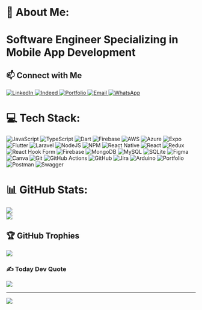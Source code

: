 # 💫 About Me:

# Software Engineer Specializing in Mobile App Development

## 📫 Connect with Me

<a href="https://www.linkedin.com/in/arbab-naseer-395813204/" target="_blank" rel="noopener noreferrer">
  <img src="https://img.shields.io/badge/LinkedIn-Profile-blue?style=for-the-badge&logo=linkedin&logoColor=white" alt="LinkedIn"/>
</a>
<a href="https://profile.indeed.com/p/arbabn-kjssymt" target="_blank" rel="noopener noreferrer">
  <img src="https://img.shields.io/badge/Indeed-Resume-blue?style=for-the-badge&logo=indeed&logoColor=white" alt="Indeed"/>
</a>
<a href="https://arbabnaseer.netlify.app/" target="_blank" rel="noopener noreferrer">
  <img src="https://img.shields.io/badge/Portfolio-Website-black?style=for-the-badge&logo=firefox&logoColor=%23FF7139" alt="Portfolio"/>
</a>
<a href="mailto:arbabnaseer.dev@gmail.com" target="_blank" rel="noopener noreferrer">
  <img src="https://img.shields.io/badge/Email-Contact-red?style=for-the-badge&logo=gmail&logoColor=white" alt="Email"/>
</a>
<a href="https://wa.me/+923037671235" target="_blank" rel="noopener noreferrer">
  <img src="https://img.shields.io/badge/WhatsApp-Chat-green?style=for-the-badge&logo=whatsapp&logoColor=white" alt="WhatsApp"/>
</a>

# 💻 Tech Stack:

![JavaScript](https://img.shields.io/badge/javascript-%23323330.svg?style=for-the-badge&logo=javascript&logoColor=%23F7DF1E) ![TypeScript](https://img.shields.io/badge/typescript-%23007ACC.svg?style=for-the-badge&logo=typescript&logoColor=white) ![Dart](https://img.shields.io/badge/dart-%230175C2.svg?style=for-the-badge&logo=dart&logoColor=white) ![Firebase](https://img.shields.io/badge/firebase-%23039BE5.svg?style=for-the-badge&logo=firebase) ![AWS](https://img.shields.io/badge/AWS-%23FF9900.svg?style=for-the-badge&logo=amazon-aws&logoColor=white) ![Azure](https://img.shields.io/badge/azure-%230072C6.svg?style=for-the-badge&logo=microsoftazure&logoColor=white) ![Expo](https://img.shields.io/badge/expo-1C1E24?style=for-the-badge&logo=expo&logoColor=#D04A37) ![Flutter](https://img.shields.io/badge/Flutter-%2302569B.svg?style=for-the-badge&logo=Flutter&logoColor=white) ![Laravel](https://img.shields.io/badge/laravel-%23FF2D20.svg?style=for-the-badge&logo=laravel&logoColor=white) ![NodeJS](https://img.shields.io/badge/node.js-6DA55F?style=for-the-badge&logo=node.js&logoColor=white) ![NPM](https://img.shields.io/badge/NPM-%23CB3837.svg?style=for-the-badge&logo=npm&logoColor=white) ![React Native](https://img.shields.io/badge/react_native-%2320232a.svg?style=for-the-badge&logo=react&logoColor=%2361DAFB) ![React](https://img.shields.io/badge/react-%2320232a.svg?style=for-the-badge&logo=react&logoColor=%2361DAFB) ![Redux](https://img.shields.io/badge/redux-%23593d88.svg?style=for-the-badge&logo=redux&logoColor=white) ![React Hook Form](https://img.shields.io/badge/React%20Hook%20Form-%23EC5990.svg?style=for-the-badge&logo=reacthookform&logoColor=white) ![Firebase](https://img.shields.io/badge/firebase-a08021?style=for-the-badge&logo=firebase&logoColor=ffcd34) ![MongoDB](https://img.shields.io/badge/MongoDB-%234ea94b.svg?style=for-the-badge&logo=mongodb&logoColor=white) ![MySQL](https://img.shields.io/badge/mysql-4479A1.svg?style=for-the-badge&logo=mysql&logoColor=white) ![SQLite](https://img.shields.io/badge/sqlite-%2307405e.svg?style=for-the-badge&logo=sqlite&logoColor=white) ![Figma](https://img.shields.io/badge/figma-%23F24E1E.svg?style=for-the-badge&logo=figma&logoColor=white) ![Canva](https://img.shields.io/badge/Canva-%2300C4CC.svg?style=for-the-badge&logo=Canva&logoColor=white) ![Git](https://img.shields.io/badge/git-%23F05033.svg?style=for-the-badge&logo=git&logoColor=white) ![GitHub Actions](https://img.shields.io/badge/github%20actions-%232671E5.svg?style=for-the-badge&logo=githubactions&logoColor=white) ![GitHub](https://img.shields.io/badge/github-%23121011.svg?style=for-the-badge&logo=github&logoColor=white) ![Jira](https://img.shields.io/badge/jira-%230A0FFF.svg?style=for-the-badge&logo=jira&logoColor=white) ![Arduino](https://img.shields.io/badge/-Arduino-00979D?style=for-the-badge&logo=Arduino&logoColor=white) ![Portfolio](https://img.shields.io/badge/Portfolio-%23000000.svg?style=for-the-badge&logo=firefox&logoColor=#FF7139) ![Postman](https://img.shields.io/badge/Postman-FF6C37?style=for-the-badge&logo=postman&logoColor=white) ![Swagger](https://img.shields.io/badge/-Swagger-%23Clojure?style=for-the-badge&logo=swagger&logoColor=white)

# 📊 GitHub Stats:

![](https://github-readme-stats.vercel.app/api?username=ArbabNaseer82&theme=dark&hide_border=true&include_all_commits=false&count_private=false)<br/>
![](https://github-readme-streak-stats.herokuapp.com/?user=ArbabNaseer82&theme=dark&hide_border=true)<br/>

<!-- ![](https://github-readme-stats.vercel.app/api/top-langs/?username=ArbabNaseer82&theme=dark&hide_border=true&include_all_commits=false&count_private=false&layout=compact) -->

## 🏆 GitHub Trophies

![](https://github-profile-trophy.vercel.app/?username=ArbabNaseer82&theme=radical&no-frame=false&no-bg=false&margin-w=4)

### ✍️ Today Dev Quote

![](https://quotes-github-readme.vercel.app/api?type=horizontal&theme=radical)

---

[![](https://visitcount.itsvg.in/api?id=ArbabNaseer82&icon=0&color=0)](https://visitcount.itsvg.in)

<!-- Proudly created with GPRM ( https://gprm.itsvg.in ) -->
